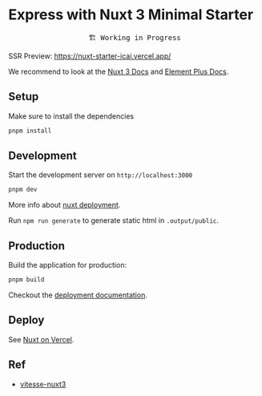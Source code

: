 # Express with Nuxt 3 Minimal Starter

<pre align="center">
🏗 Working in Progress
</pre>

SSR Preview: <https://nuxt-starter-icai.vercel.app/>


We recommend to look at the [Nuxt 3 Docs](https://nuxt.com/) and [Element Plus Docs](https://element-plus.org/).

## Setup

Make sure to install the dependencies

```bash
pnpm install
```

## Development

Start the development server on `http://localhost:3000`

```bash
pnpm dev
```

More info about [nuxt deployment](https://nuxt.com/docs/getting-started/deployment#presets).

Run `npm run generate` to generate static html in `.output/public`.

## Production

Build the application for production:

```bash
pnpm build
```

Checkout the [deployment documentation](https://nuxt.com/docs/getting-started/deployment).

## Deploy


See [Nuxt on Vercel](https://vercel.com/docs/frameworks/nuxt).

## Ref

- [vitesse-nuxt3](https://github.com/antfu/vitesse-nuxt3)
